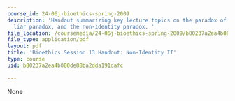 ```yaml
---
course_id: 24-06j-bioethics-spring-2009
description: 'Handout summarizing key lecture topics on the paradox of the heap, the
  liar paradox, and the non-identity paradox. '
file_location: /coursemedia/24-06j-bioethics-spring-2009/b80237a2ea4b080de88ba2dda191dafc_MIT24_06Js09_handout13.pdf
file_type: application/pdf
layout: pdf
title: 'Bioethics Session 13 Handout: Non-Identity II'
type: course
uid: b80237a2ea4b080de88ba2dda191dafc

---
```

None